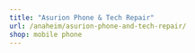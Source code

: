 ```yaml
---
title: "Asurion Phone & Tech Repair"
url: /anaheim/asurion-phone-and-tech-repair/
shop: mobile phone
---
```

